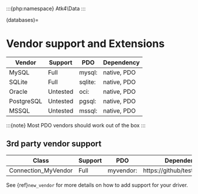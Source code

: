 :::{php:namespace} Atk4\Data
:::

(databases)=

# Vendor support and Extensions

| Vendor     | Support  | PDO     | Dependency  |
| ---------- | -------- | ------- | ----------- |
| MySQL      | Full     | mysql:  | native, PDO |
| SQLite     | Full     | sqlite: | native, PDO |
| Oracle     | Untested | oci:    | native, PDO |
| PostgreSQL | Untested | pgsql:  | native, PDO |
| MSSQL      | Untested | mssql:  | native, PDO |

:::{note}
Most PDO vendors should work out of the box
:::

## 3rd party vendor support

| Class               | Support | PDO       | Dependency                   |
| ------------------- | ------- | --------- | ---------------------------- |
| Connection_MyVendor | Full    | myvendor: | https://github/test/myvendor |

See {ref}`new_vendor` for more details on how to add support for your driver.
